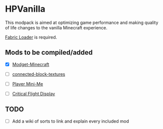 # HPVanilla
This modpack is aimed at optimizing game performance and making quality of life changes to the vanilla Minecraft experience.

[Fabric Loader](https://fabricmc.net/use/installer/) is required.

## Mods to be compiled/added

- [x] [Modget-Minecraft](https://github.com/ReviversMC/modget-minecraft)
- [ ] [connected-block-textures](https://github.com/TwilightFlower/connected-block-textures)
- [ ] [Player Mini-Me](https://github.com/PhoenixVX/Player-Mini-Me)
- [ ] [Critical Flight Display](https://github.com/bshuler/critical-flight-details)


## TODO

- [ ] Add a wiki of sorts to link and explain every included mod
